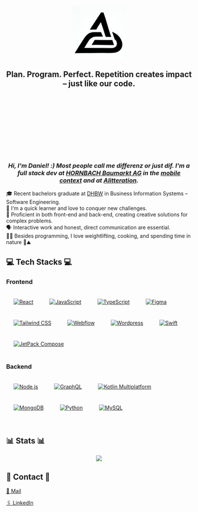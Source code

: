 <div align="center">
  <img src="assets/logo_sharp_white.jpg" align="center" style="width: 30%; height: 30%;" />
  <h2 style="margin-bottom: 200px;">Plan. Program. Perfect. Repetition creates impact – just like our code.</h2>
</div>

### _<div align="center">Hi, I'm Daniel! :) Most people call me differenz or just dif. I'm a full stack dev at [HORNBACH Baumarkt AG](https://www.hornbach.de) in the [mobile context](https://apps.apple.com/de/app/hornbach/id948194412?l=en-GB) and at [Alitteration](http://alliteration.io). </div>_

<p align="left">
🎓 Recent bachelors graduate at <a href="https://www.karlsruhe.dhbw.de/startseite.html" target="_blank">DHBW</a> in Business Information Systems – Software Engineering.
<br>
🧠 I'm a quick learner and love to conquer new challenges.
<br>
💪 Proficient in both front-end and back-end, creating creative solutions for complex problems. 
<br>
🗣️ Interactive work and honest, direct communication are essential.
<br>
🏋️‍♂️ Besides programming, I love weightlifting, cooking, and spending time in nature 🍃⛰
</p>


###

<h2 align="left">💻 Tech Stacks 💻</h2>

### Frontend

<div align="start">  
<a href="https://reactjs.org/" target="_blank"><img style="margin: 20px" src="https://github.com/user-attachments/assets/0b4a893c-8825-4fff-a0ce-bc5cec258e31" alt="React" height="50" /></a>  
<a href="https://www.javascript.com/" target="_blank"><img style="margin: 20px" src="https://github.com/user-attachments/assets/6803db10-bf25-433d-a91b-8e5ed5ac7699" alt="JavaScript" height="50" /></a>  
<a href="https://www.typescriptlang.org/" target="_blank"><img style="margin: 20px" src="https://github.com/user-attachments/assets/9994d36c-b12a-4706-af11-7363804f1f93" alt="TypeScript" height="50" /></a>  
<a href="https://www.figma.com/" target="_blank"><img style="margin: 20px" src="https://profilinator.rishav.dev/skills-assets/figma-icon.svg" alt="Figma" height="50" /></a>  
<a href="https://www.tailwindcss.com/" target="_blank"><img style="margin: 20px" src="https://profilinator.rishav.dev/skills-assets/tailwindcss.svg" alt="Tailwind CSS" height="50" /></a>  
<a href="https://webflow.com/" target="_blank"><img style="margin: 20px" src="https://www.svgrepo.com/show/331642/webflow.svg" alt="Webflow" height="50" /></a>  
<a href="https://wordpress.org" target="_blank"><img style="margin: 20px" src="https://cdn.icon-icons.com/icons2/1381/PNG/512/wordpress_94199.png" alt="Wordpress" height="50" /></a>  
<a href="https://developer.apple.com/swift/" target="_blank"><img style="margin: 20px" src="https://developer.apple.com/swift/images/swift-og.png" alt="Swift" height="50" /></a>  
<a href="https://developer.android.com/compose" target="_blank"><img style="margin: 20px" src="https://encrypted-tbn0.gstatic.com/images?q=tbn:ANd9GcSpmYrXnE51Hn7cTHaoJfbIZwZMF8chYRnB6A&s" alt="JetPack Compose" height="50" /></a>  
</div>

### Backend

<div align="start">  
<a href="https://nodejs.org/" target="_blank"><img style="margin: 20px" src="https://github.com/user-attachments/assets/5aa642d8-3632-4c7d-97ce-53169b5aa8de" alt="Node.js" height="50" /></a>  
<a href="https://graphql.org/" target="_blank"><img style="margin: 20px" src="https://profilinator.rishav.dev/skills-assets/graphql.png" alt="GraphQL" height="50" /></a>  
<a href="https://kotlinlang.org/docs/multiplatform.html" target="_blank"><img style="margin: 20px" src="https://upload.wikimedia.org/wikipedia/commons/thumb/0/06/Kotlin_Icon.svg/1200px-Kotlin_Icon.svg.png" alt="Kotlin Multiplatform" height="50" /></a>  
<a href="https://www.mongodb.com/" target="_blank"><img style="margin: 20px" src="https://github.com/user-attachments/assets/a0e0cde1-9940-4d45-9845-adddaa61b691" alt="MongoDB" height="50" /></a>  
<a href="https://www.python.org/" target="_blank"><img style="margin: 20px" src="https://github.com/user-attachments/assets/3fc83f6d-22db-41c1-883b-1c31622748f3" alt="Python" height="50" /></a>   
<a href="https://www.mysql.com/" target="_blank"><img style="margin: 20px" src="https://github.com/user-attachments/assets/96e07d28-6d16-4ebf-8312-65a601d88660" alt="MySQL" height="50" /></a>  
</div>

<br/>


## 📊 Stats 📊

<div align="center">
  <img src="https://github-readme-streak-stats.herokuapp.com?user=d1fferenz&theme=transparent&hide_border=true" align="center" />
</div>  


## 📱 Contact 📱 ##
[📧 Mail](daniel.dierdorf@alliteration.io)

[🖇️ LinkedIn](https://www.linkedin.com/in/daniel-dierdorf-05920a246/)




